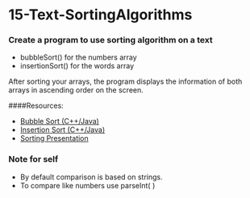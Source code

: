 # 15-Text-SortingAlgorithms

### Create a program to use sorting algorithm on a text  
* bubbleSort() for the numbers array
* insertionSort() for the words array

After sorting your arrays, the program displays the information of both arrays in ascending order on the screen.

####Resources:
  * [Bubble Sort (C++/Java)](http://cathyatseneca.github.io/DSAnim/web/bubble.html)
  * [Insertion Sort (C++/Java)](http://cathyatseneca.github.io/DSAnim/web/insertion.html)
  * [Sorting Presentation](https://prezi.com/_c5eer8nslnm/sorting/)

### Note for self
* By default comparison is based on strings.
* To compare like numbers use parseInt( )
